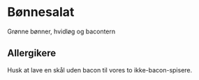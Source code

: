 # Bønnesalat

Grønne bønner, hvidløg og bacontern


## Allergikere

Husk at lave en skål uden bacon til vores to ikke-bacon-spisere.
